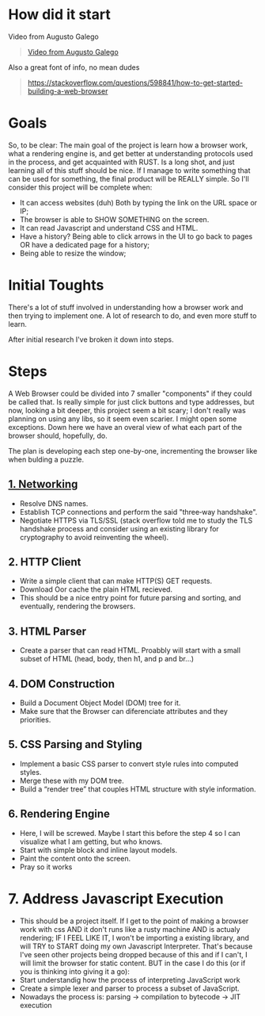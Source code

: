 # How did it start

Video from Augusto Galego
> [Video from Augusto Galego](https://www.youtube.com/watch?v=fv_B3FTXwxo&t)

Also a great font of info, no mean dudes
> https://stackoverflow.com/questions/598841/how-to-get-started-building-a-web-browser

# Goals 

So, to be clear: 
The main goal of the project is learn how a browser work, what a rendering engine is, and get better at understanding protocols used in the process, and get acquainted with RUST.
Is a long shot, and just learning all of this stuff should be nice. If I manage to write something that can be used for something, the final product will be REALLY simple. So I'll consider this project will be complete when:
- It can access websites (duh) Both by typing the link on the URL space or IP;
- The browser is able to SHOW SOMETHING on the screen. 
- It can read Javascript and understand CSS and HTML.
- Have a history? Being able to click arrows in the UI to go back to pages OR have a dedicated page for a history;
- Being able to resize the window;

# Initial Toughts
There's a lot of stuff involved in understanding how a browser work and then trying to implement one. A lot of research to do, and even more stuff to learn.

After initial research I've broken it down into steps.

# Steps

A Web Browser could be divided into 7 smaller "components" if they could be called that. Is really simple for just click buttons and type addresses, but now, looking a bit deeper, this project seem a bit scary; I don't really was planning on using any libs, so it seem even scarier. I might open some exceptions. Down here we have an overal view of what each part of the browser should, hopefully, do.

The plan is developing each step one-by-one, incrementing the browser like when bulding a puzzle.

## [1. Networking](1-Network.md)
- Resolve DNS names.
- Establish TCP connections and perform the said "three‑way handshake".
- Negotiate HTTPS via TLS/SSL (stack overflow told me to study the TLS handshake process and consider using an existing library for cryptography to avoid reinventing the wheel).

## 2. HTTP Client

- Write a simple client that can make HTTP(S) GET requests.
- Download Oor cache the plain HTML recieved.
- This should be a nice entry point for future parsing and sorting, and eventually, rendering the browsers.

## 3. HTML Parser

- Create a parser that can read HTML. Proabbly will start with a small subset of HTML (head, body, then h1, and p and br...)

## 4. DOM Construction

- Build a Document Object Model (DOM) tree for it.
- Make sure that the Browser can diferenciate attributes and they priorities.

## 5. CSS Parsing and Styling

- Implement a basic CSS parser to convert style rules into computed styles.
- Merge these with my DOM tree.
- Build a “render tree” that couples HTML structure with style information.

## 6. Rendering Engine

- Here, I will be screwed. Maybe I start this before the step 4 so I can visualize what I am getting, but who knows.
- Start with simple block and inline layout models.
- Paint the content onto the screen.
- Pray so it works

# 7. Address Javascript Execution
- This should be a project itself.
If I get to the point of making a browser work with css 
AND it don't runs like a rusty machine 
AND is actualy rendering; 
IF I FEEL LIKE IT, I won't be importing a existing library, and will TRY to START doing my own Javascript Interpreter. That's because I've seen other projects being dropped because of this and if I can't, I will limit the browser for static content. 
BUT in the case I do this (or if you is thinking into giving it a go):
- Start understandig how the process of interpreting JavaScript work
- Create a simple lexer and parser to process a subset of JavaScript.
- Nowadays the process is: parsing -> compilation to bytecode -> JIT execution
